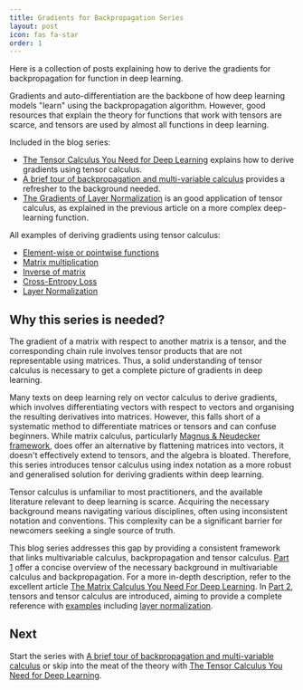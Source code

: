```yaml
---
title: Gradients for Backpropagation Series
layout: post
icon: fas fa-star
order: 1
---
```


Here is a collection of posts explaining how to derive the gradients for backpropagation for function in deep learning.

Gradients and auto-differentiation are the backbone of how deep learning models "learn" using the backpropagation algorithm. However, good resources that explain the theory for functions that work with tensors are scarce, and tensors are used by almost all functions in deep learning.

Included in the blog series:

* [The Tensor Calculus You Need for Deep Learning](/posts/the-tensor-calculus-you-need-for-deep-learning/) explains how to derive gradients using tensor calculus.
* [A brief tour of backpropagation and multi-variable calculus](/posts/backpropagation-and-multivariable-calculus/) provides a refresher to the background needed.
* [The Gradients of Layer Normalization](/posts/layer-normalization-deriving-the-gradient-for-the-backward-pass/) is an good application of tensor calculus, as explained in the previous article on a more complex deep-learning function.

All examples of deriving gradients using tensor calculus:


* [Element-wise or pointwise functions](/posts/the-tensor-calculus-you-need-for-deep-learning/#example-element-wise-functions)
* [Matrix multiplication](/posts/the-tensor-calculus-you-need-for-deep-learning/#example-matrix-multiplication)
* [Inverse of matrix](/posts/the-tensor-calculus-you-need-for-deep-learning/#example-matrix-inverse)
* [Cross-Entropy Loss](/posts/the-tensor-calculus-you-need-for-deep-learning/#example-cross-entropy-loss)
* [Layer Normalization](/posts/layer-normalization-deriving-the-gradient-for-the-backward-pass/)

## Why this series is needed?

The gradient of a matrix with respect to another matrix is a tensor, and the corresponding chain rule involves tensor products that are not representable using matrices. Thus, a solid understanding of tensor calculus is necessary to get a complete picture of gradients in deep learning.

Many texts on deep learning rely on vector calculus to derive gradients, which involves differentiating vectors with respect to vectors and organising the resulting derivatives into matrices. However, this falls short of a systematic method to differentiate matrices or tensors and can confuse beginners. While matrix calculus, particularly [Magnus \& Neudecker framework](https://www.google.com/search?client=firefox-b-d&q=Matrix+Differential+Calculus+with+Applications+in+Statistics+and+Econometrics+Book+by+Heinz+Neudecker+and+Jan+R.+Magnus), does offer an alternative by flattening matrices into vectors, it doesn't effectively extend to tensors, and the algebra is bloated. Therefore, this series introduces tensor calculus using index notation as a more robust and generalised solution for deriving gradients within deep learning.

Tensor calculus is unfamiliar to most practitioners, and the available literature relevant to deep learning is scarce. Acquiring the necessary background means navigating various disciplines, often using inconsistent notation and conventions. This complexity can be a significant barrier for newcomers seeking a single source of truth.

This blog series addresses this gap by providing a consistent framework that links multivariable calculus, backpropagation and tensor calculus. [Part 1](/posts/backpropagation-and-multivariable-calculus/) offer a concise overview of the necessary background in multivariable calculus and backpropagation. For a more in-depth description, refer to the excellent article [The Matrix Calculus You Need For Deep Learning](https://explained.ai/matrix-calculus/). In [Part 2](/posts/the-tensor-calculus-you-need-for-deep-learning/), tensors and tensor calculus are introduced, aiming to provide a complete reference with [examples](/posts/the-tensor-calculus-you-need-for-deep-learning/#example-element-wise-functions) including [layer normalization](/posts/layer-normalization-deriving-the-gradient-for-the-backward-pass/).

## Next

Start the series with [A brief tour of backpropagation and multi-variable calculus](/posts/backpropagation-and-multivariable-calculus/) or skip into the meat of the theory with [The Tensor Calculus You Need for Deep Learning](/posts/the-tensor-calculus-you-need-for-deep-learning/).
